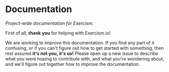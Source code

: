 # Documentation

_Project-wide documentation for Exercism._

First of all, **thank you** for helping with Exercism.io!

We are working to improve this documentation. If you find any part of it confusing, or if you can't figure out how to get started with something, then rest assured **it's not you, it's us!** Please open up a new issue to describe what you were hoping to contribute with, and what you're wondering about, and we'll figure out together how to improve the documentation.

